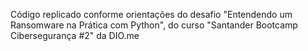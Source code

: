 Código replicado conforme orientações do desafio "Entendendo um Ransomware na Prática com Python", do curso "Santander Bootcamp Cibersegurança #2" da DIO.me
